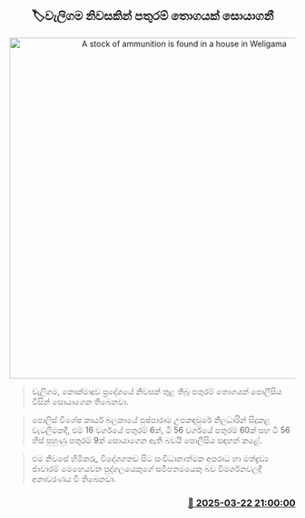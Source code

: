 <p align='center'><b><h2 align='center' title='A stock of ammunition is found in a house in Weligama'>🏷වැලිගම නිවසකින් පතුරම් තොගයක් සොයාගනී</h2></b></p>
<p align='center'><img src='https://helakuru.sgp1.cdn.digitaloceanspaces.com/esana/images/lib/weligama-pathuram.jpg' width='600' alt='A stock of ammunition is found in a house in Weligama'></p>

> වැලිගම, කොක්මාදූව ප්‍රදේශයේ නිවසක් තුළ තිබූ පතුරම් තොගයක් පොලීසිය විසින් සොයාගෙන තිබෙනවා.

> පොලිස් විශේෂ කාර්ය බලකායේ පුෂ්පාරාම උපකඳවුරේ නිලධාරින් සිදුකළ වැටලීමකදී, එම් 16 වර්ගයේ පතුරම් 6ක්, ටී 56 වර්ගයේ පතුරම් 60ක් සහ ටී 56 හිස් පුහුණු පතුරම් 9ක් සොයාගෙන ඇති බවයි පොලීසිය සඳහන් කළේ.

> එම නිවසේ හිමිකරු, විදේශගතව සිට සංවිධානාත්මක අපරාධ හා මත්ද්‍රව්‍ය ජාවාරම් මෙහෙයවන පුද්ගලයෙකුගේ සමීපතමයෙකු බව විමර්ශනවලදී අනාවරණය වී තිබෙනවා.



<h3 align='right'><a href='https://www.helakuru.lk/esana/p/108558/'>📅 2025-03-22 21:00:00</a></h3>
